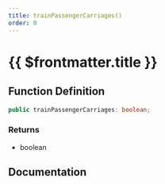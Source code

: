 ```yaml
---
title: trainPassengerCarriages()
order: 0
---
```


# {{ $frontmatter.title }}

<!--@include: ./trainPassengerCarriages_partial_header.md-->

## Function Definition

```ts
public trainPassengerCarriages: boolean;
```

### Returns

* boolean

## Documentation

<!--@include: ./trainPassengerCarriages_partial_footer.md-->
